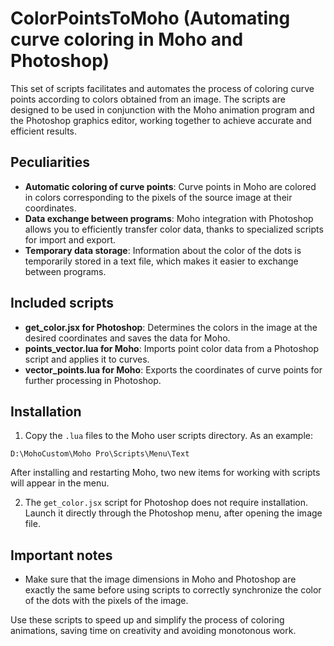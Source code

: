 # ColorPointsToMoho (Automating curve coloring in Moho and Photoshop)

This set of scripts facilitates and automates the process of coloring curve points according to colors obtained from an image. The scripts are designed to be used in conjunction with the Moho animation program and the Photoshop graphics editor, working together to achieve accurate and efficient results.

## Peculiarities

- **Automatic coloring of curve points**: Curve points in Moho are colored in colors corresponding to the pixels of the source image at their coordinates.
- **Data exchange between programs**: Moho integration with Photoshop allows you to efficiently transfer color data, thanks to specialized scripts for import and export.
- **Temporary data storage**: Information about the color of the dots is temporarily stored in a text file, which makes it easier to exchange between programs.

## Included scripts

- **get_color.jsx for Photoshop**: Determines the colors in the image at the desired coordinates and saves the data for Moho.
- **points_vector.lua for Moho**: Imports point color data from a Photoshop script and applies it to curves.
- **vector_points.lua for Moho**: Exports the coordinates of curve points for further processing in Photoshop.

## Installation

1. Copy the `.lua` files to the Moho user scripts directory. As an example:
```
D:\MohoCustom\Moho Pro\Scripts\Menu\Text
```
After installing and restarting Moho, two new items for working with scripts will appear in the menu.

2. The `get_color.jsx` script for Photoshop does not require installation. Launch it directly through the Photoshop menu, after opening the image file.

## Important notes

- Make sure that the image dimensions in Moho and Photoshop are exactly the same before using scripts to correctly synchronize the color of the dots with the pixels of the image.

Use these scripts to speed up and simplify the process of coloring animations, saving time on creativity and avoiding monotonous work.

